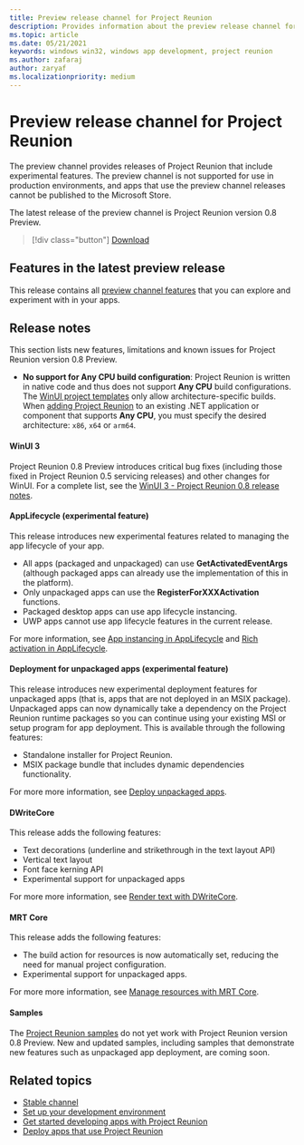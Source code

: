 ```yaml
---
title: Preview release channel for Project Reunion 
description: Provides information about the preview release channel for Project Reunion.
ms.topic: article
ms.date: 05/21/2021
keywords: windows win32, windows app development, project reunion 
ms.author: zafaraj
author: zaryaf
ms.localizationpriority: medium
---
```


# Preview release channel for Project Reunion

The preview channel provides releases of Project Reunion that include experimental features. The preview channel is not supported for use in production environments, and apps that use the preview channel releases cannot be published to the Microsoft Store.

The latest release of the preview channel is Project Reunion version 0.8 Preview.

> [!div class="button"]
> [Download](https://aka.ms/projectreunion/previewdownload)

## Features in the latest preview release

This release contains all [preview channel features](release-channels.md#features-by-release-channel) that you can explore and experiment with in your apps.

## Release notes

This section lists new features, limitations and known issues for Project Reunion version 0.8 Preview.

- **No support for Any CPU build configuration**: Project Reunion is written in native code and thus does not support **Any CPU** build configurations. The [WinUI project templates](../winui/winui3/winui-project-templates-in-visual-studio.md) only allow architecture-specific builds. When [adding Project Reunion](get-started-with-project-reunion.md#use-project-reunion-in-an-existing-project) to an existing .NET application or component that supports **Any CPU**, you must specify the desired architecture: `x86`, `x64` or `arm64`.

#### WinUI 3

Project Reunion 0.8 Preview introduces critical bug fixes (including those fixed in Project Reunion 0.5 servicing releases) and other changes for WinUI. For a complete list, see the [WinUI 3 - Project Reunion 0.8 release notes](../winui/winui3/release-notes/release-notes-08-preview.md).

#### AppLifecycle (experimental feature)

This release introduces new experimental features related to managing the app lifecycle of your app.

- All apps (packaged and unpackaged) can use **GetActivatedEventArgs** (although packaged apps can already use the implementation of this in the platform).
- Only unpackaged apps can use the **RegisterForXXXActivation** functions.
- Packaged desktop apps can use app lifecycle instancing.
- UWP apps cannot use app lifecycle features in the current release.

For more information, see [App instancing in AppLifecycle](applifecycle/applifecycle-instancing.md) and [Rich activation in AppLifecycle](applifecycle/applifecycle-rich-activation.md).

#### Deployment for unpackaged apps (experimental feature)

This release introduces new experimental deployment features for unpackaged apps (that is, apps that are not deployed in an MSIX package). Unpackaged apps can now dynamically take a dependency on the Project Reunion runtime packages so you can continue using your existing MSI or setup program for app deployment. This is available through the following features:

- Standalone installer for Project Reunion.
- MSIX package bundle that includes dynamic dependencies functionality.

For more more information, see [Deploy unpackaged apps](deploy-unpackaged-apps.md).

#### DWriteCore

This release adds the following features:  

- Text decorations (underline and strikethrough in the text layout API)
- Vertical text layout
- Font face kerning API
- Experimental support for unpackaged apps

For more more information, see [Render text with DWriteCore](dwritecore.md).

#### MRT Core

This release adds the following features:

- The build action for resources is now automatically set, reducing the need for manual project configuration.
- Experimental support for unpackaged apps.

For more more information, see [Manage resources with MRT Core](mrtcore/mrtcore-overview.md).

#### Samples

The [Project Reunion samples](https://github.com/microsoft/Project-Reunion-Samples) do not yet work with Project Reunion version 0.8 Preview. New and updated samples, including samples that demonstrate new features such as unpackaged app deployment, are coming soon.

## Related topics

- [Stable channel](stable-channel.md)
- [Set up your development environment](set-up-your-development-environment.md)
- [Get started developing apps with Project Reunion](get-started-with-project-reunion.md)
- [Deploy apps that use Project Reunion](deploy-apps-that-use-project-reunion.md)